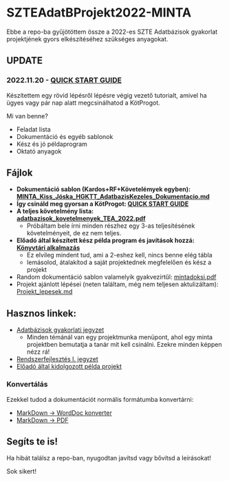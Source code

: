 # SZTEAdatBProjekt2022-MINTA

Ebbe a repo-ba gyűjötöttem össze a 2022-es SZTE Adatbázisok gyakorlat projektjének gyors elkészítéséhez szükséges anyagokat.

## UPDATE

### 2022.11.20 - [QUICK START GUIDE](QUICK_START_GUIDE.md)

Készítettem egy rövid lépésről lépésre végig vezető tutorialt, amivel ha ügyes vagy pár nap alatt megcsinálhatod a KötProgot.

Mi van benne?

- Feladat lista
- Dokumentáció és egyéb sablonok
- Kész és jó példaprogram
- Oktató anyagok

## Fájlok

- **Dokumentáció sablon (Kardos+RF+Követelémyek egyben): [MINTA_Kiss_Jóska_HGKTT_AdatbazisKezeles_Dokumentacio.md](MINTA_Kiss_Jóska_HGKTT_AdatbazisKezeles_Dokumentacio.md)**
- **Így csináld meg gyorsan a KötProgot: [QUICK START GUIDE](QUICK_START_GUIDE.md)**
- **A teljes követelmény lista: [adatbazisok_kovetelmenyek_TEA_2022.pdf](https://github.com/BarnaGergely/SZTEAdatBProjekt2022-MINTA/blob/main/adatbazisok_kovetelmenyek_TEA_2022.pdf)**
  - Próbáltam bele írni minden részhez egy 3-as teljesítésének követelményeit, de ez nem teljes.
- **Előadó által készített kész példa program és javítások hozzá: [Könyvtári alkalmazás](PeldaProgram)**
  - Ez elvileg mindent tud, ami a 2-eshez kell, nincs benne elég tábla
  - lemásolod, átalakítod a saját projektednek megfelelően és kész a projekt
- Random dokumentáció sablon valamelyik gyakvezírtűl: [mintadoksi.pdf](https://github.com/BarnaGergely/SZTEAdatBProjekt2022-MINTA/blob/main/mintadoksi.pdf)
- Projekt ajánlott lépései (neten találtam, még nem teljesen aktulizáltam): [Projekt_lepesek.md](https://github.com/BarnaGergely/SZTEAdatBProjekt2022-MINTA/blob/main/Projekt_lepesek.md)

## Hasznos linkek:

- [Adatbázisok gyakorlati jegyzet](http://www.inf.u-szeged.hu/~gnemeth/kurzusok/adatbgyak/exe/AdatbazisokGyakorlat2020/index.html)
  - Minden témánál van egy projektmunka menüpont, ahol egy minta projektben bemutatja a tanár mit kell csinálni. Ezekre minden képpen nézz rá!
- [Rendszerfejlesztés I. jegyzet](https://okt.inf.szte.hu/rf1/)
- [Előadó által kidolgozott példa projekt](http://www.inf.u-szeged.hu/~gnemeth/kurzusok/adatbgyak/exe/AdatbazisokGyakorlat2020/a_knyvtri_alkalmazs_tovbbfejlesztse_phpben.html)

### Konvertálás

Ezekkel tudod a dokumentációt normális formátumba konvertárni:

- [MarkDown -> WordDoc konverter](https://products.aspose.app/pdf/conversion/md-to-word)
- [MarkDown -> PDF](https://www.markdowntopdf.com/)

## Segíts te is!

Ha hibát találsz a repo-ban, nyugodtan javítsd vagy bővítsd a leírásokat!

Sok sikert!
